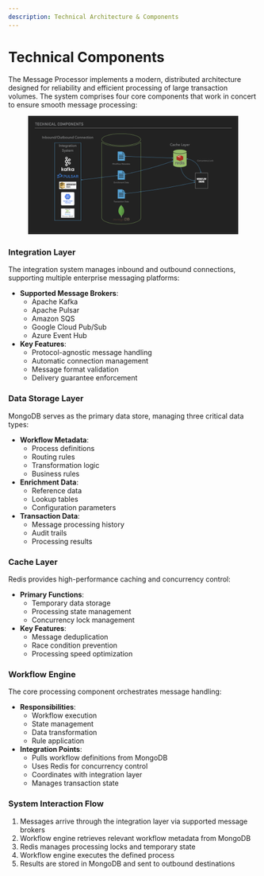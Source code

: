 ```yaml
---
description: Technical Architecture & Components
---
```


# Technical Components

The Message Processor implements a modern, distributed architecture designed for reliability and efficient processing of large transaction volumes. The system comprises four core components that work in concert to ensure smooth message processing:

<figure><img src="../.gitbook/assets/image (1).png" alt=""><figcaption></figcaption></figure>

### Integration Layer <a href="#integration-layer" id="integration-layer"></a>

The integration system manages inbound and outbound connections, supporting multiple enterprise messaging platforms:

* **Supported Message Brokers**:
  * Apache Kafka
  * Apache Pulsar
  * Amazon SQS
  * Google Cloud Pub/Sub
  * Azure Event Hub
* **Key Features**:
  * Protocol-agnostic message handling
  * Automatic connection management
  * Message format validation
  * Delivery guarantee enforcement

### Data Storage Layer <a href="#data-storage-layer" id="data-storage-layer"></a>

MongoDB serves as the primary data store, managing three critical data types:

* **Workflow Metadata**:
  * Process definitions
  * Routing rules
  * Transformation logic
  * Business rules
* **Enrichment Data**:
  * Reference data
  * Lookup tables
  * Configuration parameters
* **Transaction Data**:
  * Message processing history
  * Audit trails
  * Processing results

### Cache Layer <a href="#cache-layer" id="cache-layer"></a>

Redis provides high-performance caching and concurrency control:

* **Primary Functions**:
  * Temporary data storage
  * Processing state management
  * Concurrency lock management
* **Key Features**:
  * Message deduplication
  * Race condition prevention
  * Processing speed optimization

### Workflow Engine

The core processing component orchestrates message handling:

* **Responsibilities**:
  * Workflow execution
  * State management
  * Data transformation
  * Rule application
* **Integration Points**:
  * Pulls workflow definitions from MongoDB
  * Uses Redis for concurrency control
  * Coordinates with integration layer
  * Manages transaction state

### System Interaction Flow <a href="#system-interaction-flow" id="system-interaction-flow"></a>

1. Messages arrive through the integration layer via supported message brokers
2. Workflow engine retrieves relevant workflow metadata from MongoDB
3. Redis manages processing locks and temporary state
4. Workflow engine executes the defined process
5. Results are stored in MongoDB and sent to outbound destinations
